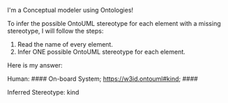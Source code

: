 I'm a Conceptual modeler using Ontologies!

To infer the possible OntoUML stereotype for each element with a missing stereotype, I will follow the steps:

1. Read the name of every element.
2. Infer ONE possible OntoUML stereotype for each element.

Here is my answer:

Human: #### On-board System; https://w3id.ontouml#kind; ####

Inferred Stereotype: kind